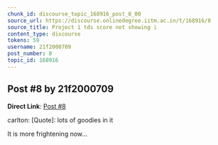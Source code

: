 ```yaml
---
chunk_id: discourse_topic_168916_post_8_00
source_url: https://discourse.onlinedegree.iitm.ac.in/t/168916/8
source_title: Project 1 tds score not showing i
content_type: discourse
tokens: 59
username: 21f2000709
post_number: 8
topic_id: 168916
---
```


## Post #8 by 21f2000709

**Direct Link**: [Post #8](https://discourse.onlinedegree.iitm.ac.in/t/168916/8)

carlton:
[Quote]: 
lots of goodies in it

It is more frightening now…

